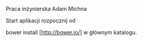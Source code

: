 Praca inżynierska 
Adam Michna

Start aplikacji rozpocznij od 

bower install 
[http://bower.io/] w głównym katalogu.

